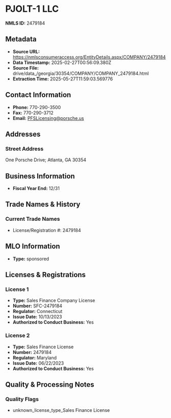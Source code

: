 # PJOLT-1 LLC

**NMLS ID:** 2479184

## Metadata
- **Source URL:** https://nmlsconsumeraccess.org/EntityDetails.aspx/COMPANY/2479184
- **Data Timestamp:** 2025-02-27T00:56:09.380Z
- **Source File:** drive/data_/georgia/30354/COMPANY/COMPANY_2479184.html
- **Extraction Time:** 2025-05-27T11:59:03.569776

## Contact Information
- **Phone:** 770-290-3500
- **Fax:** 770-290-3712
- **Email:** PFSLicensing@porsche.us

## Addresses
### Street Address
One Porsche Drive; Atlanta, GA 30354

## Business Information
- **Fiscal Year End:** 12/31

## Trade Names & History
### Current Trade Names
- License/Registration #: 2479184

## MLO Information
- **Type:** sponsored

## Licenses & Registrations

### License 1
- **Type:** Sales Finance Company License
- **Number:** SFC-2479184
- **Regulator:** Connecticut
- **Issue Date:** 10/13/2023
- **Authorized to Conduct Business:** Yes

### License 2
- **Type:** Sales Finance License
- **Number:** 2479184
- **Regulator:** Maryland
- **Issue Date:** 06/22/2023
- **Authorized to Conduct Business:** Yes

## Quality & Processing Notes
### Quality Flags
- unknown_license_type_Sales Finance License
